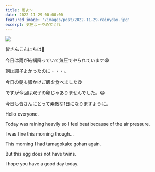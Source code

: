 ```yaml
---
title: 雨よ～
date: 2022-11-29 00:00:00
featured_image: '/images/post/2022-11-29-rainyday.jpg'
excerpt: 気圧よ～やめてくれ
---
```


![](https://yutarochan.github.io/yurumina/images/post/2022-11-29-rainyday.jpg)

皆さんこんにちは🤗

今日は雨が結構降っていて気圧でやられています😭

朝は調子よかったのに・・・。

今日の朝も卵かけご飯を食べました😋

ですが今回は双子の卵じゃありませんでした。😂

今日も皆さんにとって素敵な1日になりますように。

Hello everyone.

Today was raining heavily so I feel beat because of the air pressure.

I was fine this morning though…

This morning I had tamagokake gohan again.

But this egg does not have twins.

I hope you have a good day today. 
